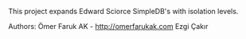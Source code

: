 This project expands Edward Sciorce SimpleDB's with isolation levels.

Authors: Ömer Faruk AK - http://omerfarukak.com
	 Ezgi Çakır
